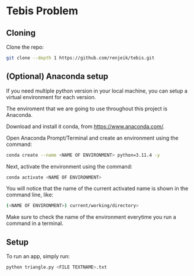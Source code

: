 # Tebis Problem

## Cloning

Clone the repo:

```bash
git clone --depth 1 https://github.com/renjeik/tebis.git
```

## (Optional) Anaconda setup

If you need multiple python version in your local machine, you can setup a virtual environment for each version.

The enviroment that we are going to use throughout this project is Anaconda.

Download and install it conda, from https://www.anaconda.com/.

Open Anaconda Prompt/Terminal and create an environment using the command:

```bash
conda create --name <NAME OF ENVIRONMENT> python=3.11.4 -y
```

Next, activate the environment using the command:

```bash
conda activate <NAME OF ENVIRONMENT>
```

You will notice that the name of the current activated name is shown in the command line, like:

```bash
(<NAME OF ENVIRONMENT>) current/working/directory>
```

Make sure to check the name of the environment everytime you run a command in a terminal.

## Setup

To run an app, simply run:

```bash
python triangle.py <FILE TEXTNAME>.txt
```
